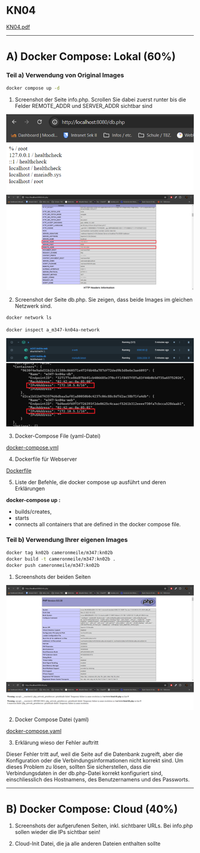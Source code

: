 # KN04

[KN04.pdf](./Content/KN04.pdf)

---

# A) Docker Compose: Lokal (60%)

### Teil a) Verwendung von Original Images

```bash
docker compose up -d
```

1. Screenshot der Seite info.php. Scrollen Sie dabei zuerst runter bis die Felder REMOTE_ADDR und SERVER_ADDR sichtbar sind

![](./Content/Cameron/01%20-%20Cameron%20Meile.png)
![](./Content/Cameron/02%20-%20Cameron%20Meile.png)

2. Screenshot der Seite db.php. Sie zeigen, dass beide Images im gleichen Netzwerk sind.

```bash
docker network ls

docker inspect a_m347-kn04a-network
```

![](./Content/Cameron/03%20-%20Cameron%20Meile.png)
![](./Content/Cameron/04%20-%20Cameron%20Meile.png)

3. Docker-Compose File (yaml-Datei)

[docker-compose.yml](./Content/A/compose.yaml)

4. Dockerfile für Webserver

[Dockerfile](./Content/A/dockerfile)

5. Liste der Befehle, die docker compose up ausführt und deren Erklärungen

**docker-compose up :**
- builds/creates,
- starts
- connects all containers that are defined in the docker compose file.

### Teil b) Verwendung Ihrer eigenen Images

```bash
docker tag kn02b cameronmeile/m347:kn02b
docker build -t cameronmeile/m347:kn02b .
docker push cameronmeile/m347:kn02b
```

1. Screenshots der beiden Seiten

![](./Content/Cameron/01b%20-%20Cameron%20Meile.png)
![](./Content/Cameron/02b%20-%20Cameron%20Meile.png)

2. Docker Compose Datei (yaml)

[docker-compose.yaml](./Content/B/docker-compose.yaml)

3. Erklärung wieso der Fehler auftritt

Dieser Fehler tritt auf, weil die Seite auf die Datenbank zugreift, aber die Konfiguration oder die Verbindungsinformationen nicht korrekt sind. Um dieses Problem zu lösen, sollten Sie sicherstellen, dass die Verbindungsdaten in der db.php-Datei korrekt konfiguriert sind, einschliesslich des Hostnamens, des Benutzernamens und des Passworts.

---

# B) Docker Compose: Cloud (40%)

1. Screenshots der aufgerufenen Seiten, inkl. sichtbarer URLs. Bei info.php sollen wieder die IPs sichtbar sein!



2. Cloud-Init Datei, die ja alle anderen Dateien enthalten sollte


